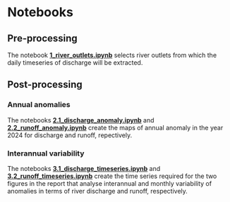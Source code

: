 # Notebooks

## Pre-processing

The notebook [**1_river_outlets.ipynb**](https://github.com/casadoj/SotCin2024/blob/main/notebook/1_river_outlets.ipynb) selects river outlets from which the daily timeseries of discharge will be extracted.

## Post-processing

### Annual anomalies

The notebooks [**2.1_discharge_anomaly.ipynb**](https://github.com/casadoj/SotCin2024/blob/main/notebook/2.1_discharge_anomaly.ipynb) and [**2.2_runoff_anomaly.ipynb**](https://github.com/casadoj/SotCin2024/blob/main/notebook/2.2_runoff_anomaly.ipynb) create the maps of annual anomaly in the year 2024 for discharge and runoff, repectively.

### Interannual variability

The notebooks [**3.1_discharge_timeseries.ipynb**](https://github.com/casadoj/SotCin2024/blob/main/notebook/3.1_discharge_timeseries.ipynb) and [**3.2_runoff_timeseries.ipynb**](https://github.com/casadoj/SotCin2024/blob/main/notebook/3.2_runoff_timeseries.ipynb) create the time series required for the two figures in the report that analyse interannual and monthly variability of anomalies in terms of river discharge and runoff, respectively.